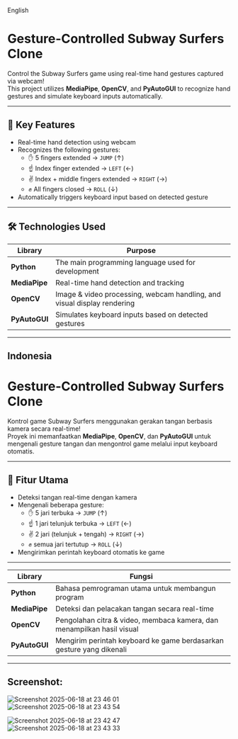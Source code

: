 English
# Gesture-Controlled Subway Surfers Clone

Control the Subway Surfers game using real-time hand gestures captured via webcam!  
This project utilizes **MediaPipe**, **OpenCV**, and **PyAutoGUI** to recognize hand gestures and simulate keyboard inputs automatically.

---

## 🚀 Key Features
- Real-time hand detection using webcam
- Recognizes the following gestures:
  - ✋ 5 fingers extended → `JUMP` (↑)
  - ☝️ Index finger extended → `LEFT` (←)
  - ✌️ Index + middle fingers extended → `RIGHT` (→)
  - ✊ All fingers closed → `ROLL` (↓)
- Automatically triggers keyboard input based on detected gesture

---

## 🛠️ Technologies Used

| Library        | Purpose                                                                 |
|----------------|-------------------------------------------------------------------------|
| **Python**     | The main programming language used for development                     |
| **MediaPipe**  | Real-time hand detection and tracking                                   |
| **OpenCV**     | Image & video processing, webcam handling, and visual display rendering|
| **PyAutoGUI**  | Simulates keyboard inputs based on detected gestures                   |

---

## Indonesia
# Gesture-Controlled Subway Surfers Clone

Kontrol game Subway Surfers menggunakan gerakan tangan berbasis kamera secara real-time!  
Proyek ini memanfaatkan **MediaPipe**, **OpenCV**, dan **PyAutoGUI** untuk mengenali gesture tangan dan mengontrol game melalui input keyboard otomatis.

---

## 🚀 Fitur Utama
- Deteksi tangan real-time dengan kamera
- Mengenali beberapa gesture:
  - ✋ 5 jari terbuka → `JUMP` (↑)
  - ☝️ 1 jari telunjuk terbuka → `LEFT` (←)
  - ✌️ 2 jari (telunjuk + tengah) → `RIGHT` (→)
  - ✊ semua jari tertutup → `ROLL` (↓)
- Mengirimkan perintah keyboard otomatis ke game

---

| Library        | Fungsi                                                                 |
|----------------|------------------------------------------------------------------------|
| **Python**     | Bahasa pemrograman utama untuk membangun program                      |
| **MediaPipe**  | Deteksi dan pelacakan tangan secara real-time                         |
| **OpenCV**     | Pengolahan citra & video, membaca kamera, dan menampilkan hasil visual|
| **PyAutoGUI**  | Mengirim perintah keyboard ke game berdasarkan gesture yang dikenali  |

---


## Screenshot:
![Screenshot 2025-06-18 at 23 46 01](https://github.com/user-attachments/assets/1fb2b852-657a-4765-a4d8-a5aad9fb9c99)![Screenshot 2025-06-18 at 23 43 54](https://github.com/user-attachments/assets/cd99b7d9-fa66-4abc-be0c-8173c6b69284)

![Screenshot 2025-06-18 at 23 42 47](https://github.com/user-attachments/assets/5df54997-17ba-41ba-a2f6-b05226e62610)
![Screenshot 2025-06-18 at 23 43 33](https://github.com/user-attachments/assets/909fd268-557f-442c-9aeb-a158a84f7cd7)
